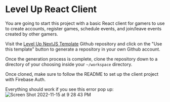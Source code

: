 # Level Up React Client

You are going to start this project with a basic React client for gamers to use to create accounts, register games, schedule events, and join/leave events created by other gamers.

Visit the [Level Up NextJS Template](https://github.com/codetracker-learning/TEMPLATE-nextjs-withauth-django) Github repository and click on the "Use this template" button to generate a repository in your own Github account.

Once the generation process is complete, clone the repository down to a directory of your choosing inside your `~/workspace` directory.

Once cloned, make sure to follow the README to set up the client project with Firebase Auth.

Everything should work if you see this error pop up: 
![Screen Shot 2022-11-15 at 9 28 43 PM](https://user-images.githubusercontent.com/31781724/202076678-5093b2e4-510a-46f0-b56a-4868fd1ecb4a.png)
